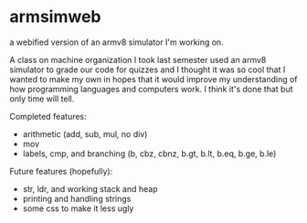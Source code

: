 # armsimweb
a webified version of an armv8 simulator I'm working on.

A class on machine organization I took last semester used an armv8 simulator to grade our code for quizzes
and I thought it was so cool that I wanted to make my own in hopes that it would improve my understanding of
how programming languages and computers work. I think it's done that but only time will tell.

Completed features:
 - arithmetic (add, sub, mul, no div)
 - mov
 - labels, cmp, and branching (b, cbz, cbnz, b.gt, b.lt, b.eq, b.ge, b.le)

Future features (hopefully):
 - str, ldr, and working stack and heap
 - printing and handling strings
 - some css to make it less ugly
